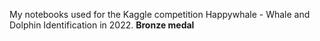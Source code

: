 My notebooks used for the Kaggle competition Happywhale - Whale and Dolphin Identification in 2022. **Bronze medal**